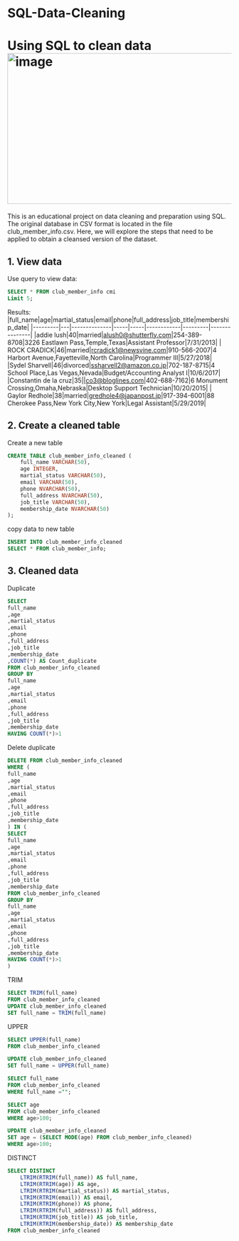 # SQL-Data-Cleaning
Using SQL to clean data
<img width="512" height="338" alt="image" src="https://github.com/user-attachments/assets/fac523a8-0e6e-47ee-b615-023398ddee13" />
=============
This is an educational project on data cleaning and preparation using SQL. The original database in CSV format is located in the file club_member_info.csv. Here, we will explore the steps that need to be applied to obtain a cleansed version of the dataset.

## 1. View data
Use query to view data:
```sql
SELECT * FROM club_member_info cmi
Limit 5;
```
Results:
|full_name|age|martial_status|email|phone|full_address|job_title|membership_date|
|---------|---|--------------|-----|-----|------------|---------|---------------|
|addie lush|40|married|alush0@shutterfly.com|254-389-8708|3226 Eastlawn Pass,Temple,Texas|Assistant Professor|7/31/2013|
|      ROCK CRADICK|46|married|rcradick1@newsvine.com|910-566-2007|4 Harbort Avenue,Fayetteville,North Carolina|Programmer III|5/27/2018|
|Sydel Sharvell|46|divorced|ssharvell2@amazon.co.jp|702-187-8715|4 School Place,Las Vegas,Nevada|Budget/Accounting Analyst I|10/6/2017|
|Constantin de la cruz|35||co3@bloglines.com|402-688-7162|6 Monument Crossing,Omaha,Nebraska|Desktop Support Technician|10/20/2015|
|  Gaylor Redhole|38|married|gredhole4@japanpost.jp|917-394-6001|88 Cherokee Pass,New York City,New York|Legal Assistant|5/29/2019|
## 2. Create a cleaned table
Create a new table
```sql
CREATE TABLE club_member_info_cleaned (
	full_name VARCHAR(50),
	age INTEGER,
	martial_status VARCHAR(50),
	email VARCHAR(50),
	phone NVARCHAR(50),
	full_address NVARCHAR(50),
	job_title VARCHAR(50),
	membership_date NVARCHAR(50)
);
```
copy data to new table
```sql
INSERT INTO club_member_info_cleaned
SELECT * FROM club_member_info;
```
## 3. Cleaned data
Duplicate
```sql
SELECT 
full_name
,age
,martial_status
,email
,phone
,full_address
,job_title 
,membership_date 
,COUNT(*) AS Count_duplicate
FROM club_member_info_cleaned
GROUP BY
full_name
,age
,martial_status
,email
,phone
,full_address
,job_title 
,membership_date 
HAVING COUNT(*)>1
```
Delete duplicate
```sql
DELETE FROM club_member_info_cleaned 
WHERE (
full_name
,age
,martial_status
,email
,phone
,full_address
,job_title 
,membership_date 
) IN (
SELECT 
full_name
,age
,martial_status
,email
,phone
,full_address
,job_title 
,membership_date 
FROM club_member_info_cleaned
GROUP BY
full_name
,age
,martial_status
,email
,phone
,full_address
,job_title 
,membership_date 
HAVING COUNT(*)>1
)
```
TRIM
```sql
SELECT TRIM(full_name)
FROM club_member_info_cleaned
UPDATE club_member_info_cleaned 
SET full_name = TRIM(full_name)
```
UPPER
```sql
SELECT UPPER(full_name)
FROM club_member_info_cleaned

UPDATE club_member_info_cleaned 
SET full_name = UPPER(full_name)

SELECT full_name
FROM club_member_info_cleaned
WHERE full_name ="";
```
```sql
SELECT age
FROM club_member_info_cleaned
WHERE age>100;

UPDATE club_member_info_cleaned 
SET age = (SELECT MODE(age) FROM club_member_info_cleaned)
WHERE age>100;
```
DISTINCT
```sql
SELECT DISTINCT
    LTRIM(RTRIM(full_name)) AS full_name,
    LTRIM(RTRIM(age)) AS age,
    LTRIM(RTRIM(martial_status)) AS martial_status,
    LTRIM(RTRIM(email)) AS email,
    LTRIM(RTRIM(phone)) AS phone,
    LTRIM(RTRIM(full_address)) AS full_address,
    LTRIM(RTRIM(job_title)) AS job_title,
    LTRIM(RTRIM(membership_date)) AS membership_date
FROM club_member_info_cleaned
```


